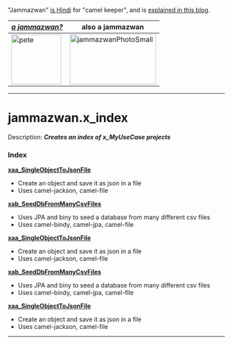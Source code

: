 "Jammazwan" [is Hindi](href="https://books.google.com/books?id=_kWROaer5UsC&amp;pg=PA1138&amp;lpg=PA1138&amp;dq=jammazwan+camel+keeper+hindi&amp;source=bl&amp;ots=7FaF5BXK_F&amp;sig=Cg-U5ORP3dHrFycaCFvo34GdpZ0&amp;hl=en&amp;sa=X&amp;ved=0ahUKEwj8v4OV3YbNAhVjpIMKHSYUB_oQ6AEIHDAA#v=onepage&amp;q=jammazwan%20camel%20keeper%20hindi&amp;f=false) for "camel keeper", and is [explained in this blog](https://betterologist.net/2016/05/jammazwan-projects-for-learning-apache-camel/).

|[**_a jammazwan?_**](https://betterologist.net/2016/06/jammazwan-for-hire/)|also a jammazwan|
| --- | --- |
|<img class="style-svg" src="https://betterologist.net/wp-content/uploads/2016/05/pete-300x297.jpg" alt="pete" width="116" height="115" />|<img class="style-svg" src="https://betterologist.net/wp-content/uploads/2016/05/jammazwanPhotoSmall.png" alt="jammazwanPhotoSmall" width="200" height="116" />|

---

# jammazwan.x_index

Description: **_Creates an index of x_MyUseCase projects_**

### Index


[**xaa_SingleObjectToJsonFile**](https://github.com/jammazwan/xaa_SingleObjectToJsonFile)

 * Create an object and save it as json in a file
 * Uses camel-jackson, camel-file
 
 
[**xab_SeedDbFromManyCsvFiles**](https://github.com/jammazwan/xab_SeedDbFromManyCsvFiles)

 * Uses JPA and biny to seed a database from many different csv files
 * Uses camel-bindy, camel-jpa, camel-file
 

[**xaa_SingleObjectToJsonFile**](https://github.com/jammazwan/xaa_SingleObjectToJsonFile)

 * Create an object and save it as json in a file
 * Uses camel-jackson, camel-file
 
[**xab_SeedDbFromManyCsvFiles**](https://github.com/jammazwan/xab_SeedDbFromManyCsvFiles)

 * Uses JPA and biny to seed a database from many different csv files
 * Uses camel-bindy, camel-jpa, camel-file
 

[**xaa_SingleObjectToJsonFile**](https://github.com/jammazwan/xaa_SingleObjectToJsonFile)

 * Create an object and save it as json in a file
 * Uses camel-jackson, camel-file

---

